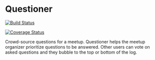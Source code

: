 # Questioner

[![Build Status](https://travis-ci.com/the22mastermind/questioner.svg?branch=develop)](https://travis-ci.com/the22mastermind/questioner)

[![Coverage Status](https://coveralls.io/repos/github/the22mastermind/questioner/badge.svg?branch=develop)](https://coveralls.io/github/the22mastermind/questioner?branch=develop)

Crowd-source questions for a meetup.
Questioner​​ helps the meetup organizer prioritize questions to be answered.
Other users can vote on asked questions and they bubble to the top or bottom of the log.